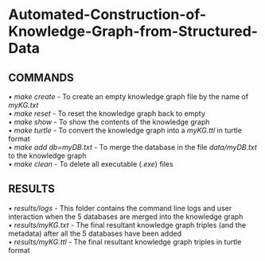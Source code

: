 # Automated-Construction-of-Knowledge-Graph-from-Structured-Data

## COMMANDS
• *make create* -   To create an empty knowledge graph file by the name of *myKG.txt* <br>
• *make reset* -    To reset the knowledge graph back to empty <br>
• *make show* -     To show the contents of the knowledge graph <br>
• *make turtle* -   To convert the knowledge graph into a *myKG.ttl* in turtle format <br>
• *make add db=myDB.txt* -    To merge the database in the file *data/myDB.txt* to the knowledge graph <br>
• *make clean* -    To delete all executable (*.exe*) files <br>

## RESULTS
• *results/logs* -  This folder contains the command line logs and user interaction when
                    the 5 databases are merged into the knowledge graph <br>
• *results/myKG.txt* -  The final resultant knowledge graph triples (and the metadata) 
                        after all the 5 databases have been added <br>
• *results/myKG.ttl* -  The final resultant knowledge graph triples in turtle format <br>
